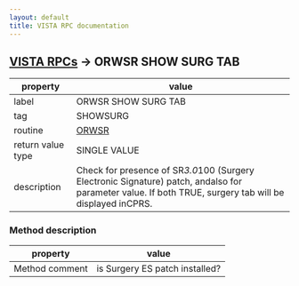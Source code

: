 ```yaml
---
layout: default
title: VISTA RPC documentation
---
```




## [VISTA RPCs](TableOfContent.md) &#8594; ORWSR SHOW SURG TAB 

 property | value 
--- | --- 
 label | ORWSR SHOW SURG TAB
 tag | SHOWSURG
 routine | [ORWSR](http://code.osehra.org/dox/Routine_ORWSR_source.html)
 return value type | SINGLE VALUE
 description | Check for presence of SR*3.0*100 (Surgery Electronic Signature) patch, andalso for parameter value.  If both TRUE, surgery tab will be displayed inCPRS.


### Method description

 property | value 
--- | --- 
 Method comment | is Surgery ES patch installed?
